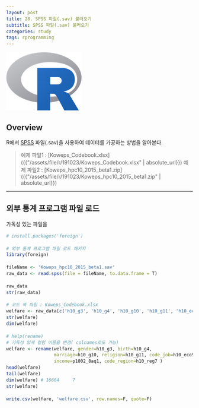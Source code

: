 ```yaml
---
layout: post
title: 28. SPSS 파일(.sav) 불러오기
subtitle: SPSS 파일(.sav) 불러오기
categories: study
tags: rprogramming
---
```


![r](/assets/img/logo/r-logo.png)

## Overview

R에서 [SPSS](https://ko.wikipedia.org/wiki/SPSS) 파일(.sav)을 사용하여 데이터를 가공하는 방법을 알아본다.

> 예제 파일1 : [Koweps_Codebook.xlsx]({{"/assets/file/r/191023/Koweps_Codebook.xlsx" | absolute_url}})
> 예제 파일2 : [Koweps_hpc10_2015_beta1.zip]({{"/assets/file/r/191023/Koweps_hpc10_2015_beta1.zip" | absolute_url}})

***

## 외부 통계 프로그램 파일 로드

가독성 있는 파일을 

```R
# install.packages('foreign')

# 외부 통계 프로그램 파일 로드 패키지
library(foreign)

fileName <- 'Koweps_hpc10_2015_beta1.sav'
raw_data <- read.spss(file = fileName, to.data.frame = T)

raw_data
str(raw_data)

# 코드 북 파일 : Koweps_Codebook.xlsx
welfare <- raw_data[c('h10_g3', 'h10_g4', 'h10_g10', 'h10_g11', 'h10_eco9', 'p1002_8aq1', 'h10_reg7')]
str(welfare)
dim(welfare)

# help(rename)
# 가독성 있게 컬럼 이름을 변경( colnames로도 가능)
welfare <- rename(welfare, gender=h10_g3, birth=h10_g4, 
                  marriage=h10_g10, religion=h10_g11, code_job=h10_eco9, 
                  income=p1002_8aq1, code_region=h10_reg7 )
head(welfare)
tail(welfare)
dim(welfare) # 16664     7
str(welfare)

write.csv(welfare, 'welfare.csv', row.names=F, quote=F)
```